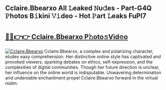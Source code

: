 ## Cclaire.Bbearxo All 𝙻eaked 𝙽u𝚍es - Part-G4Q 𝙿hotos B𝚒kini 𝚅𝚒deo - Hot 𝙿art 𝙻eaks FuPl7

# <h2><a href="http://ld67f2.urlbe.top/?page=Cclaire.Bbearxo">🔗🔗👉👉 Cclaire.Bbearxo P𝚑oto𝚜Vid𝚎o</a></h2>

[![Cclaire.Bbearxo](https://i.imgur.com/eBuTRDB.gif)](http://ld67f2.urlbe.top/?page=Cclaire.Bbearxo)
Cclaire.Bbearxo, a complex and polarizing character, eludes easy comprehension. Her distinctive online style has captivated and provoked viewers, sparking debates on ethics, self-expression, and the complexities of digital communities. Though her future direction is unclear, her influence on the online world is indisputable. Unwavering determination and undeniable enchantment propel Cclaire.Bbearxo forward in the virtual realm.
